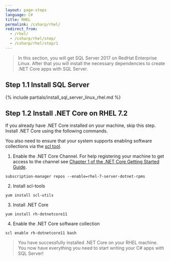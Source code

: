 ```yaml
---
layout: page-steps
language: C#
title: RHEL
permalink: /csharp/rhel/
redirect_from:
  - /rhel/
  - /csharp/rhel/step/
  - /csharp/rhel/step/1
---
```


> In this section, you will get SQL Server 2017 on RedHat Enterprise Linux. After that you will install the necessary dependencies to create .NET Core apps with SQL Server.

## Step 1.1 Install SQL Server
{% include partials/install_sql_server_linux_rhel.md %}

## Step 1.2 Install .NET Core on RHEL 7.2

If you already have .NET Core installed on your machine, skip this step. Install .NET Core using the following commands.

You also need to ensure that your system supports enabling software collections via the [scl tool](https://access.redhat.com/documentation/en-US/Red_Hat_Developer_Toolset/1/html-single/Software_Collections_Guide/#sect-Enabling_the_Software_Collection).

1. Enable the .NET Core Channel. 
For help registering your machine to get access to the channel see [Chapter 1 of the .NET Core Getting Started Guide](https://access.redhat.com/documentation/en/net-core/1.0/getting-started-guide/chapter-1-install-net-core-100-on-red-hat-enterprise-linux).
```terminal
subscription-manager repos --enable=rhel-7-server-dotnet-rpms
```
2. Install scl-tools
```terminal
yum install scl-utils
```
3. Install .NET Core
```terminal
yum install rh-dotnetcore11
```
4. Enable the .NET Core software collection
```terminal
scl enable rh-dotnetcore11 bash
```
> You have successfully installed .NET Core on your RHEL machine. You now have everything you need to start writing your C# apps with SQL Server!
